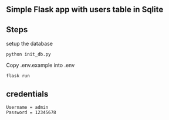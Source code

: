 ## Simple Flask app with users table in Sqlite

## Steps
setup the database
```
python init_db.py
```

Copy .env.example into .env


```
flask run
```

## credentials
```
Username = admin
Password = 12345678
```